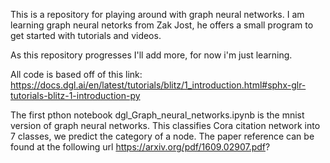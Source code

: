 This is a repository for playing around with graph neural networks.
I am learning graph neural netorks from Zak Jost, he offers a small 
program to get started with tutorials and videos. 

As this repository progresses I'll add more, for now i'm just learning.

All code is based off of this link:
https://docs.dgl.ai/en/latest/tutorials/blitz/1_introduction.html#sphx-glr-tutorials-blitz-1-introduction-py



The first pthon notebook dgl_Graph_neural_networks.ipynb is the mnist version of graph neural networks. This classifies Cora
citation network into 7 classes, we predict the category of a node.  The paper reference can be found at the following url 
https://arxiv.org/pdf/1609.02907.pdf?
